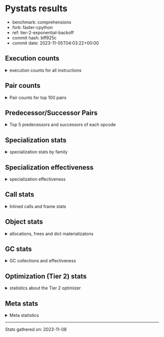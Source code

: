 
# Pystats results

- benchmark: comprehensions
- fork: faster-cpython
- ref: tier-2-exponential-backoff
- commit hash: bff925c
- commit date: 2023-11-05T04:03:22+00:00

## Execution counts

<details>
<summary> execution counts for all instructions </summary>

|Name | Count | Self | Cumulative | Miss ratio | 
|---|---:|---:|---:|---:|
| ENTER_EXECUTOR | 34,409,120 | 11.6% | 11.6% |  |
| LOAD_FAST | 32,779,920 | 11.1% | 22.7% |  |
| LOAD_ATTR_INSTANCE_VALUE | 24,251,780 | 8.2% | 30.9% |  |
| POP_JUMP_IF_TRUE | 15,401,140 | 5.2% | 36.1% |  |
| RESUME_CHECK | 11,144,940 | 3.8% | 39.8% |  |
| POP_TOP | 10,814,660 | 3.7% | 43.5% |  |
| RETURN_VALUE | 10,488,520 | 3.5% | 47.0% |  |
| LIST_APPEND | 10,487,800 | 3.5% | 50.6% |  |
| STORE_FAST | 10,167,620 | 3.4% | 54.0% |  |
| SWAP | 10,160,280 | 3.4% | 57.4% |  |
| INTERPRETER_EXIT | 9,830,700 | 3.3% | 60.8% |  |
| TO_BOOL_ALWAYS_TRUE | 9,571,180 | 3.2% | 64.0% | 38.5% |
| YIELD_VALUE | 9,503,200 | 3.2% | 67.2% |  |
| FOR_ITER_LIST | 7,868,500 | 2.7% | 69.9% |  |
| STORE_FAST_LOAD_FAST | 7,212,180 | 2.4% | 72.3% |  |
| LOAD_FAST_LOAD_FAST | 6,571,180 | 2.2% | 74.5% |  |
| BINARY_SUBSCR_DICT | 6,554,380 | 2.2% | 76.7% |  |
| LOAD_GLOBAL_BUILTIN | 6,554,020 | 2.2% | 78.9% |  |
| MAP_ADD | 6,226,220 | 2.1% | 81.0% |  |
| CALL_LEN | 6,225,940 | 2.1% | 83.1% |  |
| TO_BOOL_NONE | 5,968,880 | 2.0% | 85.2% | 61.7% |
| RETURN_GENERATOR | 5,898,480 | 2.0% | 87.1% |  |
| BUILD_TUPLE | 5,898,480 | 2.0% | 89.1% |  |
| CALL_BUILTIN_O | 5,898,220 | 2.0% | 91.1% |  |
| POP_JUMP_IF_FALSE | 4,916,200 | 1.7% | 92.8% |  |
| TO_BOOL_BOOL | 4,588,480 | 1.5% | 94.3% |  |
| GET_ITER | 2,296,920 | 0.8% | 95.1% |  |
| LOAD_FAST_AND_CLEAR | 2,294,860 | 0.8% | 95.9% |  |
| BUILD_LIST | 1,639,660 | 0.6% | 96.4% |  |
| CALL_PY_EXACT_ARGS | 1,312,140 | 0.4% | 96.9% |  |
| STORE_ATTR_INSTANCE_VALUE | 994,380 | 0.3% | 97.2% |  |
| LOAD_CONST | 989,940 | 0.3% | 97.6% |  |
| RETURN_CONST | 985,200 | 0.3% | 97.9% |  |
| LOAD_ATTR_METHOD_WITH_VALUES | 983,880 | 0.3% | 98.2% |  |
| LOAD_ATTR_METHOD_NO_DICT | 657,740 | 0.2% | 98.4% |  |
| COMPARE_OP_INT | 655,680 | 0.2% | 98.7% |  |
| BUILD_MAP | 655,360 | 0.2% | 98.9% |  |
| LOAD_GLOBAL_MODULE | 330,980 | 0.1% | 99.0% |  |
| LOAD_ATTR | 329,960 | 0.1% | 99.1% |  |
| EXIT_INIT_CHECK | 329,560 | 0.1% | 99.2% |  |
| CALL_ALLOC_AND_ENTER_INIT | 329,560 | 0.1% | 99.3% |  |
| BINARY_SUBSCR | 329,260 | 0.1% | 99.4% |  |
| COMPARE_OP | 328,680 | 0.1% | 99.6% |  |
| COPY | 328,280 | 0.1% | 99.7% |  |
| MAKE_FUNCTION | 328,220 | 0.1% | 99.8% |  |
| CALL_METHOD_DESCRIPTOR_FAST | 328,180 | 0.1% | 99.9% |  |
| CALL_METHOD_DESCRIPTOR_FAST_WITH_KEYWORDS | 327,660 | 0.1% | 100.0% |  |
| JUMP_BACKWARD | 4,880 | 0.0% | 100.0% |  |
| BINARY_OP_ADD_INT | 2,680 | 0.0% | 100.0% |  |
| CALL_LIST_APPEND | 1,900 | 0.0% | 100.0% |  |
| FOR_ITER_TUPLE | 1,680 | 0.0% | 100.0% |  |
| CALL | 940 | 0.0% | 100.0% |  |
| BUILD_SLICE | 800 | 0.0% | 100.0% |  |
| LOAD_DEREF | 720 | 0.0% | 100.0% |  |
| FOR_ITER_GEN | 700 | 0.0% | 100.0% |  |
| FOR_ITER_RANGE | 660 | 0.0% | 100.0% |  |
| LOAD_GLOBAL | 560 | 0.0% | 100.0% |  |
| FOR_ITER | 520 | 0.0% | 100.0% |  |
| PUSH_NULL | 400 | 0.0% | 100.0% |  |
| STORE_ATTR | 360 | 0.0% | 100.0% |  |
| COPY_FREE_VARS | 320 | 0.0% | 100.0% |  |
| END_FOR | 240 | 0.0% | 100.0% |  |
| MAKE_CELL | 240 | 0.0% | 100.0% |  |
| SET_FUNCTION_ATTRIBUTE | 240 | 0.0% | 100.0% |  |
| RESUME | 200 | 0.0% | 100.0% |  |
| LOAD_ATTR_MODULE | 180 | 0.0% | 100.0% |  |
| CALL_FUNCTION_EX | 160 | 0.0% | 100.0% |  |
| TO_BOOL | 120 | 0.0% | 100.0% |  |
| BINARY_OP | 120 | 0.0% | 100.0% |  |
| CALL_BUILTIN_CLASS | 120 | 0.0% | 100.0% |  |
| NOP | 80 | 0.0% | 100.0% |  |
| CALL_INTRINSIC_1 | 80 | 0.0% | 100.0% |  |
| LIST_EXTEND | 80 | 0.0% | 100.0% |  |
| BINARY_OP_SUBTRACT_FLOAT | 60 | 0.0% | 100.0% |  |


</details>

## Pair counts

<details>
<summary> Pair counts for top 100 pairs </summary>

|Pair | Count | Self | Cumulative | 
|---|---:|---:|---:|
| LOAD_FAST LOAD_ATTR_INSTANCE_VALUE | 17,696,560 | 6.0% | 6.0% |
| LIST_APPEND ENTER_EXECUTOR | 10,486,200 | 3.5% | 9.5% |
| POP_JUMP_IF_TRUE LOAD_FAST | 9,502,800 | 3.2% | 12.7% |
| YIELD_VALUE INTERPRETER_EXIT | 9,502,740 | 3.2% | 15.9% |
| LOAD_ATTR_INSTANCE_VALUE YIELD_VALUE | 9,502,700 | 3.2% | 19.1% |
| TO_BOOL_ALWAYS_TRUE POP_JUMP_IF_TRUE | 9,501,680 | 3.2% | 22.3% |
| FOR_ITER_LIST STORE_FAST_LOAD_FAST | 7,212,080 | 2.4% | 24.8% |
| ENTER_EXECUTOR ENTER_EXECUTOR | 7,210,160 | 2.4% | 27.2% |
| RESUME_CHECK LOAD_FAST | 6,554,620 | 2.2% | 29.4% |
| LOAD_FAST_LOAD_FAST LOAD_ATTR_INSTANCE_VALUE | 6,226,140 | 2.1% | 31.5% |
| LOAD_ATTR_INSTANCE_VALUE BINARY_SUBSCR_DICT | 6,226,140 | 2.1% | 33.6% |
| SWAP STORE_FAST | 6,225,920 | 2.1% | 35.7% |
| ENTER_EXECUTOR SWAP | 6,225,840 | 2.1% | 37.8% |
| MAP_ADD ENTER_EXECUTOR | 6,225,580 | 2.1% | 39.9% |
| TO_BOOL_NONE POP_JUMP_IF_TRUE | 5,899,360 | 2.0% | 41.9% |
| POP_TOP RESUME_CHECK | 5,898,460 | 2.0% | 43.9% |
| LOAD_FAST FOR_ITER_LIST | 5,898,460 | 2.0% | 45.9% |
| CACHE POP_TOP | 5,898,260 | 2.0% | 47.9% |
| BUILD_TUPLE LIST_APPEND | 5,898,240 | 2.0% | 49.9% |
| STORE_FAST MAP_ADD | 5,898,240 | 2.0% | 51.9% |
| CALL_BUILTIN_O RETURN_VALUE | 5,898,220 | 2.0% | 53.9% |
| CALL_LEN LOAD_FAST | 5,898,220 | 2.0% | 55.9% |
| LOAD_ATTR_INSTANCE_VALUE BUILD_TUPLE | 5,898,220 | 2.0% | 57.9% |
| LOAD_GLOBAL_BUILTIN LOAD_FAST_LOAD_FAST | 5,898,220 | 2.0% | 59.9% |
| RETURN_GENERATOR CALL_BUILTIN_O | 5,898,200 | 2.0% | 61.9% |
| RETURN_VALUE LOAD_GLOBAL_BUILTIN | 5,898,200 | 2.0% | 63.8% |
| BINARY_SUBSCR_DICT CALL_LEN | 5,898,200 | 2.0% | 65.8% |
| POP_JUMP_IF_TRUE ENTER_EXECUTOR | 5,898,020 | 2.0% | 67.8% |
| ENTER_EXECUTOR TO_BOOL_ALWAYS_TRUE | 5,818,160 | 2.0% | 69.8% |
| ENTER_EXECUTOR RETURN_GENERATOR | 5,570,260 | 1.9% | 71.7% |
| TO_BOOL_BOOL POP_JUMP_IF_FALSE | 4,588,480 | 1.5% | 73.2% |
| RETURN_VALUE TO_BOOL_BOOL | 4,260,200 | 1.4% | 74.7% |
| RESUME_CHECK POP_TOP | 3,932,620 | 1.3% | 76.0% |
| LOAD_FAST LIST_APPEND | 3,932,460 | 1.3% | 77.3% |
| POP_JUMP_IF_FALSE LOAD_FAST | 3,932,460 | 1.3% | 78.6% |
| POP_TOP ENTER_EXECUTOR | 3,932,320 | 1.3% | 80.0% |
| CACHE RESUME_CHECK | 3,932,140 | 1.3% | 81.3% |
| ENTER_EXECUTOR RETURN_VALUE | 3,931,960 | 1.3% | 82.6% |
| ENTER_EXECUTOR TO_BOOL_NONE | 3,684,080 | 1.2% | 83.9% |
| STORE_FAST_LOAD_FAST TO_BOOL_ALWAYS_TRUE | 3,683,500 | 1.2% | 85.1% |
| STORE_FAST LOAD_FAST | 2,297,160 | 0.8% | 85.9% |
| STORE_FAST_LOAD_FAST TO_BOOL_NONE | 2,215,280 | 0.7% | 86.6% |
| GET_ITER LOAD_FAST_AND_CLEAR | 1,967,180 | 0.7% | 87.3% |
| LOAD_FAST_AND_CLEAR SWAP | 1,967,180 | 0.7% | 88.0% |
| SWAP FOR_ITER_LIST | 1,967,020 | 0.7% | 88.6% |
| LOAD_FAST GET_ITER | 1,966,460 | 0.7% | 89.3% |
| STORE_FAST STORE_FAST | 1,640,320 | 0.6% | 89.8% |
| ENTER_EXECUTOR STORE_FAST | 1,312,460 | 0.4% | 90.3% |
| BUILD_LIST SWAP | 1,311,820 | 0.4% | 90.7% |
| SWAP BUILD_LIST | 1,311,820 | 0.4% | 91.2% |
| CALL_PY_EXACT_ARGS RESUME_CHECK | 983,940 | 0.3% | 91.5% |
| LOAD_ATTR_INSTANCE_VALUE LOAD_FAST | 983,880 | 0.3% | 91.8% |
| FOR_ITER_LIST STORE_FAST | 656,320 | 0.2% | 92.1% |
| LOAD_ATTR_METHOD_WITH_VALUES LOAD_FAST | 655,920 | 0.2% | 92.3% |
| LOAD_FAST CALL_PY_EXACT_ARGS | 655,880 | 0.2% | 92.5% |
| POP_TOP LOAD_FAST | 655,780 | 0.2% | 92.7% |
| LOAD_FAST LOAD_ATTR_METHOD_WITH_VALUES | 655,580 | 0.2% | 92.9% |
| BUILD_MAP SWAP | 655,360 | 0.2% | 93.2% |
| SWAP BUILD_MAP | 655,360 | 0.2% | 93.4% |
| LOAD_FAST STORE_ATTR_INSTANCE_VALUE | 655,280 | 0.2% | 93.6% |
| POP_JUMP_IF_FALSE ENTER_EXECUTOR | 654,980 | 0.2% | 93.8% |
| LOAD_FAST_LOAD_FAST STORE_ATTR_INSTANCE_VALUE | 338,920 | 0.1% | 93.9% |
| LOAD_FAST LOAD_CONST | 331,500 | 0.1% | 94.1% |
| EXIT_INIT_CHECK RETURN_VALUE | 329,560 | 0.1% | 94.2% |
| RETURN_CONST EXIT_INIT_CHECK | 329,560 | 0.1% | 94.3% |
| CALL_ALLOC_AND_ENTER_INIT RESUME_CHECK | 329,560 | 0.1% | 94.4% |
| RESUME_CHECK LOAD_FAST_LOAD_FAST | 329,560 | 0.1% | 94.5% |
| STORE_ATTR_INSTANCE_VALUE RETURN_CONST | 329,560 | 0.1% | 94.6% |
| LOAD_FAST LOAD_ATTR_METHOD_NO_DICT | 329,520 | 0.1% | 94.7% |
| STORE_FAST_LOAD_FAST LOAD_ATTR_INSTANCE_VALUE | 328,820 | 0.1% | 94.8% |
| LOAD_GLOBAL_MODULE LOAD_ATTR | 328,320 | 0.1% | 94.9% |
| LOAD_ATTR COMPARE_OP | 328,300 | 0.1% | 95.1% |
| COMPARE_OP COPY | 328,280 | 0.1% | 95.2% |
| COPY TO_BOOL_BOOL | 328,240 | 0.1% | 95.3% |
| STORE_FAST_LOAD_FAST LOAD_ATTR_METHOD_WITH_VALUES | 328,240 | 0.1% | 95.4% |
| LOAD_ATTR_INSTANCE_VALUE LOAD_GLOBAL_MODULE | 328,240 | 0.1% | 95.5% |
| LOAD_CONST MAKE_FUNCTION | 328,220 | 0.1% | 95.6% |
| GET_ITER CALL_PY_EXACT_ARGS | 328,180 | 0.1% | 95.7% |
| CALL_METHOD_DESCRIPTOR_FAST LIST_APPEND | 328,180 | 0.1% | 95.8% |
| LOAD_ATTR_METHOD_NO_DICT LOAD_FAST | 328,180 | 0.1% | 95.9% |
| LOAD_FAST CALL_METHOD_DESCRIPTOR_FAST | 328,160 | 0.1% | 96.1% |
| STORE_FAST_LOAD_FAST LOAD_ATTR_METHOD_NO_DICT | 328,160 | 0.1% | 96.2% |
| POP_JUMP_IF_FALSE POP_TOP | 328,080 | 0.1% | 96.3% |
| LOAD_ATTR_INSTANCE_VALUE RETURN_VALUE | 328,060 | 0.1% | 96.4% |
| LOAD_GLOBAL_BUILTIN LOAD_CONST | 328,020 | 0.1% | 96.5% |
| BINARY_SUBSCR BINARY_SUBSCR_DICT | 328,000 | 0.1% | 96.6% |
| MAKE_FUNCTION LOAD_FAST | 327,980 | 0.1% | 96.7% |
| LOAD_CONST BINARY_SUBSCR | 327,980 | 0.1% | 96.8% |
| LOAD_FAST MAP_ADD | 327,980 | 0.1% | 96.9% |
| STORE_FAST_LOAD_FAST LOAD_FAST | 327,980 | 0.1% | 97.1% |
| RESUME_CHECK LOAD_GLOBAL_BUILTIN | 327,980 | 0.1% | 97.2% |
| BINARY_SUBSCR_DICT LIST_APPEND | 327,960 | 0.1% | 97.3% |
| CALL_PY_EXACT_ARGS RETURN_GENERATOR | 327,960 | 0.1% | 97.4% |
| COMPARE_OP_INT LOAD_FAST | 327,960 | 0.1% | 97.5% |
| LOAD_ATTR_INSTANCE_VALUE GET_ITER | 327,960 | 0.1% | 97.6% |
| LOAD_ATTR_METHOD_WITH_VALUES LOAD_FAST_LOAD_FAST | 327,960 | 0.1% | 97.7% |
| BINARY_SUBSCR_DICT CALL_PY_EXACT_ARGS | 327,940 | 0.1% | 97.8% |
| LOAD_ATTR_INSTANCE_VALUE COMPARE_OP_INT | 327,940 | 0.1% | 97.9% |
| ENTER_EXECUTOR RETURN_CONST | 327,900 | 0.1% | 98.0% |
| LOAD_GLOBAL_BUILTIN LOAD_FAST | 327,780 | 0.1% | 98.2% |


</details>

## Predecessor/Successor Pairs

<details>
<summary> Top 5 predecessors and successors of each opcode </summary>

### CACHE

<details>
<summary> Successors and predecessors for CACHE </summary>

|Successors | Count | Percentage | 
|---|---:|---:|
| POP_TOP | 5,898,260 | 60.0% |
| RESUME_CHECK | 3,932,140 | 40.0% |
| MAKE_CELL | 240 | 0.0% |
| RESUME | 60 | 0.0% |


</details>

### BINARY_SUBSCR

<details>
<summary> Successors and predecessors for BINARY_SUBSCR </summary>

|Predecessors | Count | Percentage | 
|---|---:|---:|
| LOAD_CONST | 327,980 | 99.6% |
| BUILD_SLICE | 800 | 0.2% |
| BINARY_SUBSCR | 400 | 0.1% |
| LOAD_ATTR | 40 | 0.0% |
| LOAD_ATTR_INSTANCE_VALUE | 40 | 0.0% |

|Successors | Count | Percentage | 
|---|---:|---:|
| BINARY_SUBSCR_DICT | 328,000 | 99.6% |
| GET_ITER | 800 | 0.2% |
| BINARY_SUBSCR | 400 | 0.1% |
| CALL | 40 | 0.0% |
| LIST_APPEND | 20 | 0.0% |


</details>

### END_FOR

<details>
<summary> Successors and predecessors for END_FOR </summary>

|Predecessors | Count | Percentage | 
|---|---:|---:|
| RETURN_CONST | 240 | 100.0% |

|Successors | Count | Percentage | 
|---|---:|---:|
| JUMP_BACKWARD | 240 | 100.0% |


</details>

### EXIT_INIT_CHECK

<details>
<summary> Successors and predecessors for EXIT_INIT_CHECK </summary>

|Predecessors | Count | Percentage | 
|---|---:|---:|
| RETURN_CONST | 329,560 | 100.0% |

|Successors | Count | Percentage | 
|---|---:|---:|
| RETURN_VALUE | 329,560 | 100.0% |


</details>

### GET_ITER

<details>
<summary> Successors and predecessors for GET_ITER </summary>

|Predecessors | Count | Percentage | 
|---|---:|---:|
| LOAD_FAST | 1,966,460 | 85.6% |
| LOAD_ATTR_INSTANCE_VALUE | 327,960 | 14.3% |
| LOAD_CONST | 1,120 | 0.0% |
| BINARY_SUBSCR | 800 | 0.0% |
| LOAD_ATTR | 260 | 0.0% |

|Successors | Count | Percentage | 
|---|---:|---:|
| LOAD_FAST_AND_CLEAR | 1,967,180 | 85.6% |
| CALL_PY_EXACT_ARGS | 328,180 | 14.3% |
| FOR_ITER_TUPLE | 1,080 | 0.0% |
| FOR_ITER_GEN | 220 | 0.0% |
| FOR_ITER_RANGE | 120 | 0.0% |


</details>

### INTERPRETER_EXIT

<details>
<summary> Successors and predecessors for INTERPRETER_EXIT </summary>

|Predecessors | Count | Percentage | 
|---|---:|---:|
| YIELD_VALUE | 9,502,740 | 96.7% |
| RETURN_CONST | 327,720 | 3.3% |
| RETURN_VALUE | 240 | 0.0% |


</details>

### MAKE_FUNCTION

<details>
<summary> Successors and predecessors for MAKE_FUNCTION </summary>

|Predecessors | Count | Percentage | 
|---|---:|---:|
| LOAD_CONST | 328,220 | 100.0% |

|Successors | Count | Percentage | 
|---|---:|---:|
| LOAD_FAST | 327,980 | 99.9% |
| SET_FUNCTION_ATTRIBUTE | 240 | 0.1% |


</details>

### NOP

<details>
<summary> Successors and predecessors for NOP </summary>

|Predecessors | Count | Percentage | 
|---|---:|---:|
| POP_TOP | 80 | 100.0% |

|Successors | Count | Percentage | 
|---|---:|---:|
| LOAD_DEREF | 80 | 100.0% |


</details>

### POP_TOP

<details>
<summary> Successors and predecessors for POP_TOP </summary>

|Predecessors | Count | Percentage | 
|---|---:|---:|
| CACHE | 5,898,260 | 54.5% |
| RESUME_CHECK | 3,932,620 | 36.4% |
| POP_JUMP_IF_FALSE | 328,080 | 3.0% |
| RETURN_CONST | 327,680 | 3.0% |
| CALL_METHOD_DESCRIPTOR_FAST_WITH_KEYWORDS | 327,660 | 3.0% |

|Successors | Count | Percentage | 
|---|---:|---:|
| RESUME_CHECK | 5,898,460 | 54.5% |
| ENTER_EXECUTOR | 3,932,320 | 36.4% |
| LOAD_FAST | 655,780 | 6.1% |
| RETURN_CONST | 327,680 | 3.0% |
| JUMP_BACKWARD | 320 | 0.0% |


</details>

### PUSH_NULL

<details>
<summary> Successors and predecessors for PUSH_NULL </summary>

|Predecessors | Count | Percentage | 
|---|---:|---:|
| LOAD_ATTR_MODULE | 180 | 45.0% |
| LOAD_DEREF | 160 | 40.0% |
| LOAD_ATTR | 60 | 15.0% |

|Successors | Count | Percentage | 
|---|---:|---:|
| CALL | 240 | 60.0% |
| LOAD_FAST | 160 | 40.0% |


</details>

### RETURN_GENERATOR

<details>
<summary> Successors and predecessors for RETURN_GENERATOR </summary>

|Predecessors | Count | Percentage | 
|---|---:|---:|
| ENTER_EXECUTOR | 5,570,260 | 94.4% |
| CALL_PY_EXACT_ARGS | 327,960 | 5.6% |
| COPY_FREE_VARS | 240 | 0.0% |
| CALL | 20 | 0.0% |

|Successors | Count | Percentage | 
|---|---:|---:|
| CALL_BUILTIN_O | 5,898,200 | 100.0% |
| RETURN_VALUE | 240 | 0.0% |
| CALL | 40 | 0.0% |


</details>

### RETURN_VALUE

<details>
<summary> Successors and predecessors for RETURN_VALUE </summary>

|Predecessors | Count | Percentage | 
|---|---:|---:|
| CALL_BUILTIN_O | 5,898,220 | 56.2% |
| ENTER_EXECUTOR | 3,931,960 | 37.5% |
| EXIT_INIT_CHECK | 329,560 | 3.1% |
| LOAD_ATTR_INSTANCE_VALUE | 328,060 | 3.1% |
| RETURN_GENERATOR | 240 | 0.0% |

|Successors | Count | Percentage | 
|---|---:|---:|
| LOAD_GLOBAL_BUILTIN | 5,898,200 | 56.2% |
| TO_BOOL_BOOL | 4,260,200 | 40.6% |
| STORE_FAST | 327,740 | 3.1% |
| CALL_LIST_APPEND | 1,880 | 0.0% |
| INTERPRETER_EXIT | 240 | 0.0% |


</details>

### TO_BOOL

<details>
<summary> Successors and predecessors for TO_BOOL </summary>

|Predecessors | Count | Percentage | 
|---|---:|---:|
| RETURN_VALUE | 40 | 33.3% |
| COPY | 40 | 33.3% |
| STORE_FAST_LOAD_FAST | 40 | 33.3% |

|Successors | Count | Percentage | 
|---|---:|---:|
| POP_JUMP_IF_FALSE | 40 | 33.3% |
| TO_BOOL_BOOL | 40 | 33.3% |
| POP_JUMP_IF_TRUE | 20 | 16.7% |
| TO_BOOL_NONE | 20 | 16.7% |


</details>

### BINARY_OP

<details>
<summary> Successors and predecessors for BINARY_OP </summary>

|Predecessors | Count | Percentage | 
|---|---:|---:|
| LOAD_CONST | 80 | 66.7% |
| LOAD_FAST | 40 | 33.3% |

|Successors | Count | Percentage | 
|---|---:|---:|
| BINARY_OP_ADD_INT | 40 | 33.3% |
| RETURN_VALUE | 20 | 16.7% |
| BUILD_SLICE | 20 | 16.7% |
| STORE_FAST | 20 | 16.7% |
| BINARY_OP_SUBTRACT_FLOAT | 20 | 16.7% |


</details>

### BUILD_LIST

<details>
<summary> Successors and predecessors for BUILD_LIST </summary>

|Predecessors | Count | Percentage | 
|---|---:|---:|
| SWAP | 1,311,820 | 80.0% |
| STORE_ATTR_INSTANCE_VALUE | 327,660 | 20.0% |
| LOAD_FAST | 80 | 0.0% |
| STORE_FAST | 80 | 0.0% |
| STORE_ATTR | 20 | 0.0% |

|Successors | Count | Percentage | 
|---|---:|---:|
| SWAP | 1,311,820 | 80.0% |
| LOAD_FAST | 327,680 | 20.0% |
| LOAD_DEREF | 80 | 0.0% |
| STORE_FAST | 80 | 0.0% |


</details>

### BUILD_MAP

<details>
<summary> Successors and predecessors for BUILD_MAP </summary>

|Predecessors | Count | Percentage | 
|---|---:|---:|
| SWAP | 655,360 | 100.0% |

|Successors | Count | Percentage | 
|---|---:|---:|
| SWAP | 655,360 | 100.0% |


</details>

### BUILD_SLICE

<details>
<summary> Successors and predecessors for BUILD_SLICE </summary>

|Predecessors | Count | Percentage | 
|---|---:|---:|
| BINARY_OP_ADD_INT | 780 | 97.5% |
| BINARY_OP | 20 | 2.5% |

|Successors | Count | Percentage | 
|---|---:|---:|
| BINARY_SUBSCR | 800 | 100.0% |


</details>

### BUILD_TUPLE

<details>
<summary> Successors and predecessors for BUILD_TUPLE </summary>

|Predecessors | Count | Percentage | 
|---|---:|---:|
| LOAD_ATTR_INSTANCE_VALUE | 5,898,220 | 100.0% |
| LOAD_FAST | 240 | 0.0% |
| LOAD_ATTR | 20 | 0.0% |

|Successors | Count | Percentage | 
|---|---:|---:|
| LIST_APPEND | 5,898,240 | 100.0% |
| LOAD_CONST | 240 | 0.0% |


</details>

### CALL

<details>
<summary> Successors and predecessors for CALL </summary>

|Predecessors | Count | Percentage | 
|---|---:|---:|
| PUSH_NULL | 240 | 25.5% |
| LOAD_FAST | 240 | 25.5% |
| CALL | 80 | 8.5% |
| BINARY_SUBSCR | 40 | 4.3% |
| GET_ITER | 40 | 4.3% |

|Successors | Count | Percentage | 
|---|---:|---:|
| POP_TOP | 120 | 12.8% |
| STORE_FAST | 120 | 12.8% |
| LOAD_FAST | 100 | 10.6% |
| CALL_PY_EXACT_ARGS | 100 | 10.6% |
| CALL | 80 | 8.5% |


</details>

### CALL_FUNCTION_EX

<details>
<summary> Successors and predecessors for CALL_FUNCTION_EX </summary>

|Predecessors | Count | Percentage | 
|---|---:|---:|
| CALL_INTRINSIC_1 | 80 | 50.0% |
| LOAD_FAST | 80 | 50.0% |

|Successors | Count | Percentage | 
|---|---:|---:|
| COPY_FREE_VARS | 80 | 50.0% |
| RESUME_CHECK | 60 | 37.5% |
| RESUME | 20 | 12.5% |


</details>

### CALL_INTRINSIC_1

<details>
<summary> Successors and predecessors for CALL_INTRINSIC_1 </summary>

|Predecessors | Count | Percentage | 
|---|---:|---:|
| LIST_EXTEND | 80 | 100.0% |

|Successors | Count | Percentage | 
|---|---:|---:|
| CALL_FUNCTION_EX | 80 | 100.0% |


</details>

### COMPARE_OP

<details>
<summary> Successors and predecessors for COMPARE_OP </summary>

|Predecessors | Count | Percentage | 
|---|---:|---:|
| LOAD_ATTR | 328,300 | 99.9% |
| COMPARE_OP | 280 | 0.1% |
| LOAD_CONST | 80 | 0.0% |
| LOAD_ATTR_INSTANCE_VALUE | 20 | 0.0% |

|Successors | Count | Percentage | 
|---|---:|---:|
| COPY | 328,280 | 99.9% |
| COMPARE_OP | 280 | 0.1% |
| COMPARE_OP_INT | 60 | 0.0% |
| LOAD_FAST | 20 | 0.0% |
| POP_JUMP_IF_FALSE | 20 | 0.0% |


</details>

### COPY

<details>
<summary> Successors and predecessors for COPY </summary>

|Predecessors | Count | Percentage | 
|---|---:|---:|
| COMPARE_OP | 328,280 | 100.0% |

|Successors | Count | Percentage | 
|---|---:|---:|
| TO_BOOL_BOOL | 328,240 | 100.0% |
| TO_BOOL | 40 | 0.0% |


</details>

### COPY_FREE_VARS

<details>
<summary> Successors and predecessors for COPY_FREE_VARS </summary>

|Predecessors | Count | Percentage | 
|---|---:|---:|
| CALL_PY_EXACT_ARGS | 240 | 75.0% |
| CALL_FUNCTION_EX | 80 | 25.0% |

|Successors | Count | Percentage | 
|---|---:|---:|
| RETURN_GENERATOR | 240 | 75.0% |
| RESUME_CHECK | 60 | 18.8% |
| RESUME | 20 | 6.2% |


</details>

### ENTER_EXECUTOR

<details>
<summary> Successors and predecessors for ENTER_EXECUTOR </summary>

|Predecessors | Count | Percentage | 
|---|---:|---:|
| LIST_APPEND | 10,486,200 | 30.5% |
| ENTER_EXECUTOR | 7,210,160 | 21.0% |
| MAP_ADD | 6,225,580 | 18.1% |
| POP_JUMP_IF_TRUE | 5,898,020 | 17.1% |
| POP_TOP | 3,932,320 | 11.4% |

|Successors | Count | Percentage | 
|---|---:|---:|
| ENTER_EXECUTOR | 7,210,160 | 21.0% |
| SWAP | 6,225,840 | 18.1% |
| TO_BOOL_ALWAYS_TRUE | 5,818,160 | 16.9% |
| RETURN_GENERATOR | 5,570,260 | 16.2% |
| RETURN_VALUE | 3,931,960 | 11.4% |


</details>

### FOR_ITER

<details>
<summary> Successors and predecessors for FOR_ITER </summary>

|Predecessors | Count | Percentage | 
|---|---:|---:|
| JUMP_BACKWARD | 240 | 46.2% |
| SWAP | 160 | 30.8% |
| GET_ITER | 100 | 19.2% |
| LOAD_FAST | 20 | 3.8% |

|Successors | Count | Percentage | 
|---|---:|---:|
| STORE_FAST | 160 | 30.8% |
| FOR_ITER_LIST | 160 | 30.8% |
| STORE_FAST_LOAD_FAST | 100 | 19.2% |
| FOR_ITER_RANGE | 40 | 7.7% |
| FOR_ITER_TUPLE | 40 | 7.7% |


</details>

### JUMP_BACKWARD

<details>
<summary> Successors and predecessors for JUMP_BACKWARD </summary>

|Predecessors | Count | Percentage | 
|---|---:|---:|
| LIST_APPEND | 1,600 | 32.8% |
| ENTER_EXECUTOR | 680 | 13.9% |
| MAP_ADD | 640 | 13.1% |
| POP_JUMP_IF_FALSE | 480 | 9.8% |
| POP_TOP | 320 | 6.6% |

|Successors | Count | Percentage | 
|---|---:|---:|
| FOR_ITER_LIST | 2,860 | 58.6% |
| FOR_ITER_TUPLE | 560 | 11.5% |
| FOR_ITER_RANGE | 500 | 10.2% |
| FOR_ITER_GEN | 460 | 9.4% |
| ENTER_EXECUTOR | 260 | 5.3% |


</details>

### LIST_APPEND

<details>
<summary> Successors and predecessors for LIST_APPEND </summary>

|Predecessors | Count | Percentage | 
|---|---:|---:|
| BUILD_TUPLE | 5,898,240 | 56.2% |
| LOAD_FAST | 3,932,460 | 37.5% |
| CALL_METHOD_DESCRIPTOR_FAST | 328,180 | 3.1% |
| BINARY_SUBSCR_DICT | 327,960 | 3.1% |
| LOAD_ATTR_INSTANCE_VALUE | 900 | 0.0% |

|Successors | Count | Percentage | 
|---|---:|---:|
| ENTER_EXECUTOR | 10,486,200 | 100.0% |
| JUMP_BACKWARD | 1,600 | 0.0% |


</details>

### LIST_EXTEND

<details>
<summary> Successors and predecessors for LIST_EXTEND </summary>

|Predecessors | Count | Percentage | 
|---|---:|---:|
| LOAD_DEREF | 80 | 100.0% |

|Successors | Count | Percentage | 
|---|---:|---:|
| CALL_INTRINSIC_1 | 80 | 100.0% |


</details>

### LOAD_ATTR

<details>
<summary> Successors and predecessors for LOAD_ATTR </summary>

|Predecessors | Count | Percentage | 
|---|---:|---:|
| LOAD_GLOBAL_MODULE | 328,320 | 99.5% |
| LOAD_FAST | 520 | 0.2% |
| LOAD_DEREF | 480 | 0.1% |
| LOAD_ATTR | 320 | 0.1% |
| STORE_FAST_LOAD_FAST | 160 | 0.0% |

|Successors | Count | Percentage | 
|---|---:|---:|
| COMPARE_OP | 328,300 | 99.5% |
| LOAD_FAST | 360 | 0.1% |
| LOAD_ATTR | 320 | 0.1% |
| GET_ITER | 260 | 0.1% |
| LOAD_ATTR_INSTANCE_VALUE | 260 | 0.1% |


</details>

### LOAD_CONST

<details>
<summary> Successors and predecessors for LOAD_CONST </summary>

|Predecessors | Count | Percentage | 
|---|---:|---:|
| LOAD_FAST | 331,500 | 33.5% |
| LOAD_GLOBAL_BUILTIN | 328,020 | 33.1% |
| CALL_LEN | 327,720 | 33.1% |
| STORE_FAST | 1,120 | 0.1% |
| LOAD_CONST | 800 | 0.1% |

|Successors | Count | Percentage | 
|---|---:|---:|
| MAKE_FUNCTION | 328,220 | 33.2% |
| BINARY_SUBSCR | 327,980 | 33.1% |
| COMPARE_OP_INT | 327,680 | 33.1% |
| BINARY_OP_ADD_INT | 2,640 | 0.3% |
| LOAD_FAST | 1,180 | 0.1% |


</details>

### LOAD_DEREF

<details>
<summary> Successors and predecessors for LOAD_DEREF </summary>

|Predecessors | Count | Percentage | 
|---|---:|---:|
| SET_FUNCTION_ATTRIBUTE | 240 | 33.3% |
| STORE_FAST | 240 | 33.3% |
| NOP | 80 | 11.1% |
| BUILD_LIST | 80 | 11.1% |
| RESUME_CHECK | 60 | 8.3% |

|Successors | Count | Percentage | 
|---|---:|---:|
| LOAD_ATTR | 480 | 66.7% |
| PUSH_NULL | 160 | 22.2% |
| LIST_EXTEND | 80 | 11.1% |


</details>

### LOAD_FAST

<details>
<summary> Successors and predecessors for LOAD_FAST </summary>

|Predecessors | Count | Percentage | 
|---|---:|---:|
| POP_JUMP_IF_TRUE | 9,502,800 | 29.0% |
| RESUME_CHECK | 6,554,620 | 20.0% |
| CALL_LEN | 5,898,220 | 18.0% |
| POP_JUMP_IF_FALSE | 3,932,460 | 12.0% |
| STORE_FAST | 2,297,160 | 7.0% |

|Successors | Count | Percentage | 
|---|---:|---:|
| LOAD_ATTR_INSTANCE_VALUE | 17,696,560 | 54.0% |
| FOR_ITER_LIST | 5,898,460 | 18.0% |
| LIST_APPEND | 3,932,460 | 12.0% |
| GET_ITER | 1,966,460 | 6.0% |
| CALL_PY_EXACT_ARGS | 655,880 | 2.0% |


</details>

### LOAD_FAST_AND_CLEAR

<details>
<summary> Successors and predecessors for LOAD_FAST_AND_CLEAR </summary>

|Predecessors | Count | Percentage | 
|---|---:|---:|
| GET_ITER | 1,967,180 | 85.7% |
| LOAD_FAST_AND_CLEAR | 327,680 | 14.3% |

|Successors | Count | Percentage | 
|---|---:|---:|
| SWAP | 1,967,180 | 85.7% |
| LOAD_FAST_AND_CLEAR | 327,680 | 14.3% |


</details>

### LOAD_FAST_LOAD_FAST

<details>
<summary> Successors and predecessors for LOAD_FAST_LOAD_FAST </summary>

|Predecessors | Count | Percentage | 
|---|---:|---:|
| LOAD_GLOBAL_BUILTIN | 5,898,220 | 89.8% |
| RESUME_CHECK | 329,560 | 5.0% |
| LOAD_ATTR_METHOD_WITH_VALUES | 327,960 | 5.0% |
| STORE_ATTR_INSTANCE_VALUE | 9,500 | 0.1% |
| LOAD_FAST_LOAD_FAST | 3,840 | 0.1% |

|Successors | Count | Percentage | 
|---|---:|---:|
| LOAD_ATTR_INSTANCE_VALUE | 6,226,140 | 94.7% |
| STORE_ATTR_INSTANCE_VALUE | 338,920 | 5.2% |
| LOAD_FAST_LOAD_FAST | 3,840 | 0.1% |
| CALL_ALLOC_AND_ENTER_INIT | 1,880 | 0.0% |
| STORE_ATTR | 280 | 0.0% |


</details>

### LOAD_GLOBAL

<details>
<summary> Successors and predecessors for LOAD_GLOBAL </summary>

|Predecessors | Count | Percentage | 
|---|---:|---:|
| STORE_FAST | 240 | 42.9% |
| RETURN_VALUE | 80 | 14.3% |
| ENTER_EXECUTOR | 40 | 7.1% |
| LOAD_ATTR | 40 | 7.1% |
| RESUME | 40 | 7.1% |

|Successors | Count | Percentage | 
|---|---:|---:|
| LOAD_GLOBAL_MODULE | 160 | 28.6% |
| LOAD_GLOBAL_BUILTIN | 120 | 21.4% |
| LOAD_ATTR | 80 | 14.3% |
| LOAD_CONST | 60 | 10.7% |
| LOAD_FAST | 60 | 10.7% |


</details>

### MAKE_CELL

<details>
<summary> Successors and predecessors for MAKE_CELL </summary>

|Predecessors | Count | Percentage | 
|---|---:|---:|
| CACHE | 240 | 100.0% |

|Successors | Count | Percentage | 
|---|---:|---:|
| RESUME_CHECK | 240 | 100.0% |


</details>

### MAP_ADD

<details>
<summary> Successors and predecessors for MAP_ADD </summary>

|Predecessors | Count | Percentage | 
|---|---:|---:|
| STORE_FAST | 5,898,240 | 94.7% |
| LOAD_FAST | 327,980 | 5.3% |

|Successors | Count | Percentage | 
|---|---:|---:|
| ENTER_EXECUTOR | 6,225,580 | 100.0% |
| JUMP_BACKWARD | 640 | 0.0% |


</details>

### POP_JUMP_IF_FALSE

<details>
<summary> Successors and predecessors for POP_JUMP_IF_FALSE </summary>

|Predecessors | Count | Percentage | 
|---|---:|---:|
| TO_BOOL_BOOL | 4,588,480 | 93.3% |
| COMPARE_OP_INT | 327,660 | 6.7% |
| TO_BOOL | 40 | 0.0% |
| COMPARE_OP | 20 | 0.0% |

|Successors | Count | Percentage | 
|---|---:|---:|
| LOAD_FAST | 3,932,460 | 80.0% |
| ENTER_EXECUTOR | 654,980 | 13.3% |
| POP_TOP | 328,080 | 6.7% |
| JUMP_BACKWARD | 480 | 0.0% |
| RETURN_VALUE | 200 | 0.0% |


</details>

### POP_JUMP_IF_TRUE

<details>
<summary> Successors and predecessors for POP_JUMP_IF_TRUE </summary>

|Predecessors | Count | Percentage | 
|---|---:|---:|
| TO_BOOL_ALWAYS_TRUE | 9,501,680 | 61.7% |
| TO_BOOL_NONE | 5,899,360 | 38.3% |
| COMPARE_OP_INT | 60 | 0.0% |
| TO_BOOL | 20 | 0.0% |
| COMPARE_OP | 20 | 0.0% |

|Successors | Count | Percentage | 
|---|---:|---:|
| LOAD_FAST | 9,502,800 | 61.7% |
| ENTER_EXECUTOR | 5,898,020 | 38.3% |
| JUMP_BACKWARD | 320 | 0.0% |


</details>

### RETURN_CONST

<details>
<summary> Successors and predecessors for RETURN_CONST </summary>

|Predecessors | Count | Percentage | 
|---|---:|---:|
| STORE_ATTR_INSTANCE_VALUE | 329,560 | 33.5% |
| ENTER_EXECUTOR | 327,900 | 33.3% |
| POP_TOP | 327,680 | 33.3% |
| STORE_ATTR | 40 | 0.0% |
| FOR_ITER_LIST | 20 | 0.0% |

|Successors | Count | Percentage | 
|---|---:|---:|
| EXIT_INIT_CHECK | 329,560 | 33.5% |
| INTERPRETER_EXIT | 327,720 | 33.3% |
| POP_TOP | 327,680 | 33.3% |
| END_FOR | 240 | 0.0% |


</details>

### SET_FUNCTION_ATTRIBUTE

<details>
<summary> Successors and predecessors for SET_FUNCTION_ATTRIBUTE </summary>

|Predecessors | Count | Percentage | 
|---|---:|---:|
| MAKE_FUNCTION | 240 | 100.0% |

|Successors | Count | Percentage | 
|---|---:|---:|
| LOAD_DEREF | 240 | 100.0% |


</details>

### STORE_ATTR

<details>
<summary> Successors and predecessors for STORE_ATTR </summary>

|Predecessors | Count | Percentage | 
|---|---:|---:|
| LOAD_FAST_LOAD_FAST | 280 | 77.8% |
| LOAD_FAST | 80 | 22.2% |

|Successors | Count | Percentage | 
|---|---:|---:|
| STORE_ATTR_INSTANCE_VALUE | 180 | 50.0% |
| LOAD_FAST_LOAD_FAST | 100 | 27.8% |
| RETURN_CONST | 40 | 11.1% |
| BUILD_LIST | 20 | 5.6% |
| LOAD_FAST | 20 | 5.6% |


</details>

### STORE_FAST

<details>
<summary> Successors and predecessors for STORE_FAST </summary>

|Predecessors | Count | Percentage | 
|---|---:|---:|
| SWAP | 6,225,920 | 61.2% |
| STORE_FAST | 1,640,320 | 16.1% |
| ENTER_EXECUTOR | 1,312,460 | 12.9% |
| FOR_ITER_LIST | 656,320 | 6.5% |
| RETURN_VALUE | 327,740 | 3.2% |

|Successors | Count | Percentage | 
|---|---:|---:|
| MAP_ADD | 5,898,240 | 58.0% |
| LOAD_FAST | 2,297,160 | 22.6% |
| STORE_FAST | 1,640,320 | 16.1% |
| LOAD_GLOBAL_BUILTIN | 327,680 | 3.2% |
| ENTER_EXECUTOR | 1,600 | 0.0% |


</details>

### STORE_FAST_LOAD_FAST

<details>
<summary> Successors and predecessors for STORE_FAST_LOAD_FAST </summary>

|Predecessors | Count | Percentage | 
|---|---:|---:|
| FOR_ITER_LIST | 7,212,080 | 100.0% |
| FOR_ITER | 100 | 0.0% |

|Successors | Count | Percentage | 
|---|---:|---:|
| TO_BOOL_ALWAYS_TRUE | 3,683,500 | 51.1% |
| TO_BOOL_NONE | 2,215,280 | 30.7% |
| LOAD_ATTR_INSTANCE_VALUE | 328,820 | 4.6% |
| LOAD_ATTR_METHOD_WITH_VALUES | 328,240 | 4.6% |
| LOAD_ATTR_METHOD_NO_DICT | 328,160 | 4.6% |


</details>

### SWAP

<details>
<summary> Successors and predecessors for SWAP </summary>

|Predecessors | Count | Percentage | 
|---|---:|---:|
| ENTER_EXECUTOR | 6,225,840 | 61.3% |
| LOAD_FAST_AND_CLEAR | 1,967,180 | 19.4% |
| BUILD_LIST | 1,311,820 | 12.9% |
| BUILD_MAP | 655,360 | 6.5% |
| FOR_ITER_LIST | 80 | 0.0% |

|Successors | Count | Percentage | 
|---|---:|---:|
| STORE_FAST | 6,225,920 | 61.3% |
| FOR_ITER_LIST | 1,967,020 | 19.4% |
| BUILD_LIST | 1,311,820 | 12.9% |
| BUILD_MAP | 655,360 | 6.5% |
| FOR_ITER | 160 | 0.0% |


</details>

### YIELD_VALUE

<details>
<summary> Successors and predecessors for YIELD_VALUE </summary>

|Predecessors | Count | Percentage | 
|---|---:|---:|
| LOAD_ATTR_INSTANCE_VALUE | 9,502,700 | 100.0% |
| ENTER_EXECUTOR | 240 | 0.0% |
| BINARY_SUBSCR_DICT | 240 | 0.0% |
| LOAD_ATTR | 20 | 0.0% |

|Successors | Count | Percentage | 
|---|---:|---:|
| INTERPRETER_EXIT | 9,502,740 | 100.0% |
| STORE_FAST | 460 | 0.0% |


</details>

### RESUME

<details>
<summary> Successors and predecessors for RESUME </summary>

|Predecessors | Count | Percentage | 
|---|---:|---:|
| CALL | 80 | 40.0% |
| CACHE | 60 | 30.0% |
| POP_TOP | 20 | 10.0% |
| CALL_FUNCTION_EX | 20 | 10.0% |
| COPY_FREE_VARS | 20 | 10.0% |

|Successors | Count | Percentage | 
|---|---:|---:|
| LOAD_FAST | 60 | 30.0% |
| LOAD_FAST_LOAD_FAST | 40 | 20.0% |
| LOAD_GLOBAL | 40 | 20.0% |
| POP_TOP | 20 | 10.0% |
| LOAD_CONST | 20 | 10.0% |


</details>

### BINARY_OP_ADD_INT

<details>
<summary> Successors and predecessors for BINARY_OP_ADD_INT </summary>

|Predecessors | Count | Percentage | 
|---|---:|---:|
| LOAD_CONST | 2,640 | 98.5% |
| BINARY_OP | 40 | 1.5% |

|Successors | Count | Percentage | 
|---|---:|---:|
| STORE_FAST | 1,900 | 70.9% |
| BUILD_SLICE | 780 | 29.1% |


</details>

### BINARY_OP_SUBTRACT_FLOAT

<details>
<summary> Successors and predecessors for BINARY_OP_SUBTRACT_FLOAT </summary>

|Predecessors | Count | Percentage | 
|---|---:|---:|
| LOAD_FAST | 40 | 66.7% |
| BINARY_OP | 20 | 33.3% |

|Successors | Count | Percentage | 
|---|---:|---:|
| RETURN_VALUE | 60 | 100.0% |


</details>

### BINARY_SUBSCR_DICT

<details>
<summary> Successors and predecessors for BINARY_SUBSCR_DICT </summary>

|Predecessors | Count | Percentage | 
|---|---:|---:|
| LOAD_ATTR_INSTANCE_VALUE | 6,226,140 | 95.0% |
| BINARY_SUBSCR | 328,000 | 5.0% |
| LOAD_FAST | 240 | 0.0% |

|Successors | Count | Percentage | 
|---|---:|---:|
| CALL_LEN | 5,898,200 | 90.0% |
| LIST_APPEND | 327,960 | 5.0% |
| CALL_PY_EXACT_ARGS | 327,940 | 5.0% |
| YIELD_VALUE | 240 | 0.0% |
| CALL | 40 | 0.0% |


</details>

### CALL_ALLOC_AND_ENTER_INIT

<details>
<summary> Successors and predecessors for CALL_ALLOC_AND_ENTER_INIT </summary>

|Predecessors | Count | Percentage | 
|---|---:|---:|
| ENTER_EXECUTOR | 327,300 | 99.3% |
| LOAD_FAST_LOAD_FAST | 1,880 | 0.6% |
| LOAD_FAST | 340 | 0.1% |
| CALL | 40 | 0.0% |

|Successors | Count | Percentage | 
|---|---:|---:|
| RESUME_CHECK | 329,560 | 100.0% |


</details>

### CALL_BUILTIN_CLASS

<details>
<summary> Successors and predecessors for CALL_BUILTIN_CLASS </summary>

|Predecessors | Count | Percentage | 
|---|---:|---:|
| CALL | 40 | 33.3% |
| LOAD_CONST | 40 | 33.3% |
| LOAD_FAST | 40 | 33.3% |

|Successors | Count | Percentage | 
|---|---:|---:|
| GET_ITER | 60 | 50.0% |
| STORE_FAST | 60 | 50.0% |


</details>

### CALL_BUILTIN_O

<details>
<summary> Successors and predecessors for CALL_BUILTIN_O </summary>

|Predecessors | Count | Percentage | 
|---|---:|---:|
| RETURN_GENERATOR | 5,898,200 | 100.0% |
| CALL | 20 | 0.0% |

|Successors | Count | Percentage | 
|---|---:|---:|
| RETURN_VALUE | 5,898,220 | 100.0% |


</details>

### CALL_LEN

<details>
<summary> Successors and predecessors for CALL_LEN </summary>

|Predecessors | Count | Percentage | 
|---|---:|---:|
| BINARY_SUBSCR_DICT | 5,898,200 | 94.7% |
| LOAD_ATTR_INSTANCE_VALUE | 327,640 | 5.3% |
| CALL | 60 | 0.0% |
| LOAD_FAST | 40 | 0.0% |

|Successors | Count | Percentage | 
|---|---:|---:|
| LOAD_FAST | 5,898,220 | 94.7% |
| LOAD_CONST | 327,720 | 5.3% |


</details>

### CALL_LIST_APPEND

<details>
<summary> Successors and predecessors for CALL_LIST_APPEND </summary>

|Predecessors | Count | Percentage | 
|---|---:|---:|
| RETURN_VALUE | 1,880 | 98.9% |
| CALL | 20 | 1.1% |

|Successors | Count | Percentage | 
|---|---:|---:|
| LOAD_FAST | 1,900 | 100.0% |


</details>

### CALL_METHOD_DESCRIPTOR_FAST

<details>
<summary> Successors and predecessors for CALL_METHOD_DESCRIPTOR_FAST </summary>

|Predecessors | Count | Percentage | 
|---|---:|---:|
| LOAD_FAST | 328,160 | 100.0% |
| CALL | 20 | 0.0% |

|Successors | Count | Percentage | 
|---|---:|---:|
| LIST_APPEND | 328,180 | 100.0% |


</details>

### CALL_METHOD_DESCRIPTOR_FAST_WITH_KEYWORDS

<details>
<summary> Successors and predecessors for CALL_METHOD_DESCRIPTOR_FAST_WITH_KEYWORDS </summary>

|Predecessors | Count | Percentage | 
|---|---:|---:|
| LOAD_ATTR_METHOD_NO_DICT | 327,640 | 100.0% |
| CALL | 20 | 0.0% |

|Successors | Count | Percentage | 
|---|---:|---:|
| POP_TOP | 327,660 | 100.0% |


</details>

### CALL_PY_EXACT_ARGS

<details>
<summary> Successors and predecessors for CALL_PY_EXACT_ARGS </summary>

|Predecessors | Count | Percentage | 
|---|---:|---:|
| LOAD_FAST | 655,880 | 50.0% |
| GET_ITER | 328,180 | 25.0% |
| BINARY_SUBSCR_DICT | 327,940 | 25.0% |
| CALL | 100 | 0.0% |
| LOAD_GLOBAL_MODULE | 40 | 0.0% |

|Successors | Count | Percentage | 
|---|---:|---:|
| RESUME_CHECK | 983,940 | 75.0% |
| RETURN_GENERATOR | 327,960 | 25.0% |
| COPY_FREE_VARS | 240 | 0.0% |


</details>

### COMPARE_OP_INT

<details>
<summary> Successors and predecessors for COMPARE_OP_INT </summary>

|Predecessors | Count | Percentage | 
|---|---:|---:|
| LOAD_ATTR_INSTANCE_VALUE | 327,940 | 50.0% |
| LOAD_CONST | 327,680 | 50.0% |
| COMPARE_OP | 60 | 0.0% |

|Successors | Count | Percentage | 
|---|---:|---:|
| LOAD_FAST | 327,960 | 50.0% |
| POP_JUMP_IF_FALSE | 327,660 | 50.0% |
| POP_JUMP_IF_TRUE | 60 | 0.0% |


</details>

### FOR_ITER_GEN

<details>
<summary> Successors and predecessors for FOR_ITER_GEN </summary>

|Predecessors | Count | Percentage | 
|---|---:|---:|
| JUMP_BACKWARD | 460 | 65.7% |
| GET_ITER | 220 | 31.4% |
| FOR_ITER | 20 | 2.9% |

|Successors | Count | Percentage | 
|---|---:|---:|
| RESUME_CHECK | 480 | 68.6% |
| POP_TOP | 220 | 31.4% |


</details>

### FOR_ITER_LIST

<details>
<summary> Successors and predecessors for FOR_ITER_LIST </summary>

|Predecessors | Count | Percentage | 
|---|---:|---:|
| LOAD_FAST | 5,898,460 | 75.0% |
| SWAP | 1,967,020 | 25.0% |
| JUMP_BACKWARD | 2,860 | 0.0% |
| FOR_ITER | 160 | 0.0% |

|Successors | Count | Percentage | 
|---|---:|---:|
| STORE_FAST_LOAD_FAST | 7,212,080 | 91.7% |
| STORE_FAST | 656,320 | 8.3% |
| SWAP | 80 | 0.0% |
| RETURN_CONST | 20 | 0.0% |


</details>

### FOR_ITER_RANGE

<details>
<summary> Successors and predecessors for FOR_ITER_RANGE </summary>

|Predecessors | Count | Percentage | 
|---|---:|---:|
| JUMP_BACKWARD | 500 | 75.8% |
| GET_ITER | 120 | 18.2% |
| FOR_ITER | 40 | 6.1% |

|Successors | Count | Percentage | 
|---|---:|---:|
| STORE_FAST | 580 | 87.9% |
| LOAD_GLOBAL | 40 | 6.1% |
| LOAD_GLOBAL_BUILTIN | 40 | 6.1% |


</details>

### FOR_ITER_TUPLE

<details>
<summary> Successors and predecessors for FOR_ITER_TUPLE </summary>

|Predecessors | Count | Percentage | 
|---|---:|---:|
| GET_ITER | 1,080 | 64.3% |
| JUMP_BACKWARD | 560 | 33.3% |
| FOR_ITER | 40 | 2.4% |

|Successors | Count | Percentage | 
|---|---:|---:|
| STORE_FAST | 1,400 | 83.3% |
| JUMP_BACKWARD | 280 | 16.7% |


</details>

### LOAD_ATTR_INSTANCE_VALUE

<details>
<summary> Successors and predecessors for LOAD_ATTR_INSTANCE_VALUE </summary>

|Predecessors | Count | Percentage | 
|---|---:|---:|
| LOAD_FAST | 17,696,560 | 73.0% |
| LOAD_FAST_LOAD_FAST | 6,226,140 | 25.7% |
| STORE_FAST_LOAD_FAST | 328,820 | 1.4% |
| LOAD_ATTR | 260 | 0.0% |

|Successors | Count | Percentage | 
|---|---:|---:|
| YIELD_VALUE | 9,502,700 | 39.2% |
| BINARY_SUBSCR_DICT | 6,226,140 | 25.7% |
| BUILD_TUPLE | 5,898,220 | 24.3% |
| LOAD_FAST | 983,880 | 4.1% |
| LOAD_GLOBAL_MODULE | 328,240 | 1.4% |


</details>

### LOAD_ATTR_METHOD_NO_DICT

<details>
<summary> Successors and predecessors for LOAD_ATTR_METHOD_NO_DICT </summary>

|Predecessors | Count | Percentage | 
|---|---:|---:|
| LOAD_FAST | 329,520 | 50.1% |
| STORE_FAST_LOAD_FAST | 328,160 | 49.9% |
| LOAD_ATTR | 60 | 0.0% |

|Successors | Count | Percentage | 
|---|---:|---:|
| LOAD_FAST | 328,180 | 49.9% |
| CALL_METHOD_DESCRIPTOR_FAST_WITH_KEYWORDS | 327,640 | 49.8% |
| LOAD_GLOBAL_MODULE | 1,880 | 0.3% |
| CALL | 20 | 0.0% |
| LOAD_GLOBAL | 20 | 0.0% |


</details>

### LOAD_ATTR_METHOD_WITH_VALUES

<details>
<summary> Successors and predecessors for LOAD_ATTR_METHOD_WITH_VALUES </summary>

|Predecessors | Count | Percentage | 
|---|---:|---:|
| LOAD_FAST | 655,580 | 66.6% |
| STORE_FAST_LOAD_FAST | 328,240 | 33.4% |
| LOAD_ATTR | 60 | 0.0% |

|Successors | Count | Percentage | 
|---|---:|---:|
| LOAD_FAST | 655,920 | 66.7% |
| LOAD_FAST_LOAD_FAST | 327,960 | 33.3% |


</details>

### LOAD_ATTR_MODULE

<details>
<summary> Successors and predecessors for LOAD_ATTR_MODULE </summary>

|Predecessors | Count | Percentage | 
|---|---:|---:|
| LOAD_GLOBAL_MODULE | 120 | 66.7% |
| LOAD_ATTR | 60 | 33.3% |

|Successors | Count | Percentage | 
|---|---:|---:|
| PUSH_NULL | 180 | 100.0% |


</details>

### LOAD_GLOBAL_BUILTIN

<details>
<summary> Successors and predecessors for LOAD_GLOBAL_BUILTIN </summary>

|Predecessors | Count | Percentage | 
|---|---:|---:|
| RETURN_VALUE | 5,898,200 | 90.0% |
| RESUME_CHECK | 327,980 | 5.0% |
| STORE_FAST | 327,680 | 5.0% |
| LOAD_GLOBAL | 120 | 0.0% |
| FOR_ITER_RANGE | 40 | 0.0% |

|Successors | Count | Percentage | 
|---|---:|---:|
| LOAD_FAST_LOAD_FAST | 5,898,220 | 90.0% |
| LOAD_CONST | 328,020 | 5.0% |
| LOAD_FAST | 327,780 | 5.0% |


</details>

### LOAD_GLOBAL_MODULE

<details>
<summary> Successors and predecessors for LOAD_GLOBAL_MODULE </summary>

|Predecessors | Count | Percentage | 
|---|---:|---:|
| LOAD_ATTR_INSTANCE_VALUE | 328,240 | 99.2% |
| LOAD_ATTR_METHOD_NO_DICT | 1,880 | 0.6% |
| STORE_FAST | 620 | 0.2% |
| LOAD_GLOBAL | 160 | 0.0% |
| RETURN_VALUE | 40 | 0.0% |

|Successors | Count | Percentage | 
|---|---:|---:|
| LOAD_ATTR | 328,320 | 99.2% |
| LOAD_FAST_LOAD_FAST | 1,900 | 0.6% |
| LOAD_CONST | 360 | 0.1% |
| GET_ITER | 220 | 0.1% |
| LOAD_ATTR_MODULE | 120 | 0.0% |


</details>

### RESUME_CHECK

<details>
<summary> Successors and predecessors for RESUME_CHECK </summary>

|Predecessors | Count | Percentage | 
|---|---:|---:|
| POP_TOP | 5,898,460 | 52.9% |
| CACHE | 3,932,140 | 35.3% |
| CALL_PY_EXACT_ARGS | 983,940 | 8.8% |
| CALL_ALLOC_AND_ENTER_INIT | 329,560 | 3.0% |
| FOR_ITER_GEN | 480 | 0.0% |

|Successors | Count | Percentage | 
|---|---:|---:|
| LOAD_FAST | 6,554,620 | 58.8% |
| POP_TOP | 3,932,620 | 35.3% |
| LOAD_FAST_LOAD_FAST | 329,560 | 3.0% |
| LOAD_GLOBAL_BUILTIN | 327,980 | 2.9% |
| LOAD_CONST | 60 | 0.0% |


</details>

### STORE_ATTR_INSTANCE_VALUE

<details>
<summary> Successors and predecessors for STORE_ATTR_INSTANCE_VALUE </summary>

|Predecessors | Count | Percentage | 
|---|---:|---:|
| LOAD_FAST | 655,280 | 65.9% |
| LOAD_FAST_LOAD_FAST | 338,920 | 34.1% |
| STORE_ATTR | 180 | 0.0% |

|Successors | Count | Percentage | 
|---|---:|---:|
| RETURN_CONST | 329,560 | 33.1% |
| BUILD_LIST | 327,660 | 33.0% |
| LOAD_FAST | 327,660 | 33.0% |
| LOAD_FAST_LOAD_FAST | 9,500 | 1.0% |


</details>

### TO_BOOL_ALWAYS_TRUE

<details>
<summary> Successors and predecessors for TO_BOOL_ALWAYS_TRUE </summary>

|Predecessors | Count | Percentage | 
|---|---:|---:|
| ENTER_EXECUTOR | 5,818,160 | 60.8% |
| STORE_FAST_LOAD_FAST | 3,683,500 | 38.5% |
| TO_BOOL_NONE | 69,520 | 0.7% |

|Successors | Count | Percentage | 
|---|---:|---:|
| POP_JUMP_IF_TRUE | 9,501,680 | 99.3% |
| TO_BOOL_NONE | 69,500 | 0.7% |


</details>

### TO_BOOL_BOOL

<details>
<summary> Successors and predecessors for TO_BOOL_BOOL </summary>

|Predecessors | Count | Percentage | 
|---|---:|---:|
| RETURN_VALUE | 4,260,200 | 92.8% |
| COPY | 328,240 | 7.2% |
| TO_BOOL | 40 | 0.0% |

|Successors | Count | Percentage | 
|---|---:|---:|
| POP_JUMP_IF_FALSE | 4,588,480 | 100.0% |


</details>

### TO_BOOL_NONE

<details>
<summary> Successors and predecessors for TO_BOOL_NONE </summary>

|Predecessors | Count | Percentage | 
|---|---:|---:|
| ENTER_EXECUTOR | 3,684,080 | 61.7% |
| STORE_FAST_LOAD_FAST | 2,215,280 | 37.1% |
| TO_BOOL_ALWAYS_TRUE | 69,500 | 1.2% |
| TO_BOOL | 20 | 0.0% |

|Successors | Count | Percentage | 
|---|---:|---:|
| POP_JUMP_IF_TRUE | 5,899,360 | 98.8% |
| TO_BOOL_ALWAYS_TRUE | 69,520 | 1.2% |


</details>


</details>

## Specialization stats

<details>
<summary> specialization stats by family </summary>

### BINARY_OP

<details>
<summary> specialization stats for BINARY_OP family </summary>

|Kind | Count | Ratio | 
|---|---:|---:|
|     deferred | 60 | 2.1% |
|          hit | 2,740 | 95.8% |

| | Count | Ratio | 
|---|---:|---:|
| Success | 60 | 100.0% |
| Failure | 0 | 0.0% |


</details>

### BINARY_SUBSCR

<details>
<summary> specialization stats for BINARY_SUBSCR family </summary>

|Kind | Count | Ratio | 
|---|---:|---:|
|     deferred | 328,840 | 4.8% |
|          hit | 6,554,380 | 95.2% |

| | Count | Ratio | 
|---|---:|---:|
| Success | 60 | 14.3% |
| Failure | 360 | 85.7% |

|Failure kind | Count | Ratio | 
|---|---:|---:|
| out of range | 280 | 77.8% |
| list slice | 80 | 22.2% |


</details>

### CALL

<details>
<summary> specialization stats for CALL family </summary>

|Kind | Count | Ratio | 
|---|---:|---:|
|     deferred | 560 | 0.0% |
|          hit | 14,423,720 | 100.0% |

| | Count | Ratio | 
|---|---:|---:|
| Success | 320 | 84.2% |
| Failure | 60 | 15.8% |

|Failure kind | Count | Ratio | 
|---|---:|---:|
| cfunc noargs | 60 | 100.0% |


</details>

### COMPARE_OP

<details>
<summary> specialization stats for COMPARE_OP family </summary>

|Kind | Count | Ratio | 
|---|---:|---:|
|     deferred | 328,340 | 33.4% |
|          hit | 655,680 | 66.6% |

| | Count | Ratio | 
|---|---:|---:|
| Success | 60 | 17.6% |
| Failure | 280 | 82.4% |

|Failure kind | Count | Ratio | 
|---|---:|---:|
| baseobject | 280 | 100.0% |


</details>

### FOR_ITER

<details>
<summary> specialization stats for FOR_ITER family </summary>

|Kind | Count | Ratio | 
|---|---:|---:|
|     deferred | 260 | 0.0% |
|          hit | 7,871,540 | 100.0% |

| | Count | Ratio | 
|---|---:|---:|
| Success | 260 | 100.0% |
| Failure | 0 | 0.0% |


</details>

### LOAD_ATTR

<details>
<summary> specialization stats for LOAD_ATTR family </summary>

|Kind | Count | Ratio | 
|---|---:|---:|
|     deferred | 329,200 | 1.3% |
|          hit | 25,893,580 | 98.7% |

| | Count | Ratio | 
|---|---:|---:|
| Success | 440 | 57.9% |
| Failure | 320 | 42.1% |

|Failure kind | Count | Ratio | 
|---|---:|---:|
| metaclass attribute | 320 | 100.0% |


</details>

### LOAD_GLOBAL

<details>
<summary> specialization stats for LOAD_GLOBAL family </summary>

|Kind | Count | Ratio | 
|---|---:|---:|
|     deferred | 280 | 0.0% |
|          hit | 6,885,000 | 100.0% |

| | Count | Ratio | 
|---|---:|---:|
| Success | 280 | 100.0% |
| Failure | 0 | 0.0% |


</details>

### POP_JUMP_IF_FALSE

<details>
<summary> specialization stats for POP_JUMP_IF_FALSE family </summary>


</details>

### POP_JUMP_IF_TRUE

<details>
<summary> specialization stats for POP_JUMP_IF_TRUE family </summary>


</details>

### STORE_ATTR

<details>
<summary> specialization stats for STORE_ATTR family </summary>

|Kind | Count | Ratio | 
|---|---:|---:|
|     deferred | 180 | 0.0% |
|          hit | 994,380 | 100.0% |

| | Count | Ratio | 
|---|---:|---:|
| Success | 180 | 100.0% |
| Failure | 0 | 0.0% |


</details>

### TO_BOOL

<details>
<summary> specialization stats for TO_BOOL family </summary>

|Kind | Count | Ratio | 
|---|---:|---:|
|     deferred | 368,934,881,474,190,893,360 | 1,832,883,468,021,174.2% |
|          hit | 12,760,480 | 63.4% |
|         miss | 7,368,060 | 36.6% |

| | Count | Ratio | 
|---|---:|---:|
| Success | 139,080 | 100.0% |
| Failure | 0 | 0.0% |


</details>


</details>

## Specialization effectiveness

<details>
<summary> specialization effectiveness </summary>

|Instructions | Count | Ratio | 
|---|---:|---:|
| Basic | 180,304,800 | 60.9% |
| Not specialized | 21,307,860 | 7.2% |
| Specialized hits | 87,186,440 | 29.4% |
| Specialized misses | 7,368,060 | 2.5% |

### Deferred by instruction

<details>
<summary> deferred by instruction </summary>

|Name | Count | Ratio | 
|---|---:|---:|
| TO_BOOL | 368,934,881,474,190,893,360 | 100.0% |
| LOAD_ATTR | 329,200 | 0.0% |
| BINARY_SUBSCR | 328,840 | 0.0% |
| COMPARE_OP | 328,340 | 0.0% |
| CALL | 560 | 0.0% |
| LOAD_GLOBAL | 280 | 0.0% |
| FOR_ITER | 260 | 0.0% |
| STORE_ATTR | 180 | 0.0% |
| BINARY_OP | 60 | 0.0% |
| BINARY_SLICE | 0 | 0.0% |


</details>

### Misses by instruction

<details>
<summary> misses by instruction </summary>

|Name | Count | Ratio | 
|---|---:|---:|
| TO_BOOL_NONE | 3,684,560 | 50.0% |
| TO_BOOL_ALWAYS_TRUE | 3,683,500 | 50.0% |
| CACHE | 0 | 0.0% |
| END_FOR | 0 | 0.0% |
| EXIT_INIT_CHECK | 0 | 0.0% |
| GET_ITER | 0 | 0.0% |
| INTERPRETER_EXIT | 0 | 0.0% |
| MAKE_FUNCTION | 0 | 0.0% |
| NOP | 0 | 0.0% |
| POP_TOP | 0 | 0.0% |


</details>


</details>

## Call stats

<details>
<summary> Inlined calls and frame stats </summary>

| | Count | Ratio | 
|---|---:|---:|
| Calls to PyEval_EvalDefault | 9,830,700 | 85.7% |
| Calls to Python functions inlined | 1,642,660 | 14.3% |
| Calls via PyEval_EvalFrame (total) | 9,830,700 | 85.7% |
| Calls via PyEval_EvalFrame (vector) | 280 | 0.0% |
| Calls via PyEval_EvalFrame (generator) | 9,830,420 | 85.7% |
| Calls via PyEval_EvalFrame (legacy) | 0 | 0.0% |
| Calls via PyEval_EvalFrame (function vectorcall) | 280 | 0.0% |
| Calls via PyEval_EvalFrame (build class) | 0 | 0.0% |
| Calls via PyEval_EvalFrame (slot) | 0 | 0.0% |
| Calls via PyEval_EvalFrame (function ex) | 160 | 0.0% |
| Calls via PyEval_EvalFrame (api) | 240 | 0.0% |
| Calls via PyEval_EvalFrame (method) | 0 | 0.0% |
| Frame objects created | 0 | 0.0% |
| Frames pushed | 20,647,820 | 180.0% |


</details>

## Object stats

<details>
<summary> allocations, frees and dict materializatons </summary>

| | Count | Ratio | 
|---|---:|---:|
| Allocations from freelist | 13,766,160 | 32.8% |
| Frees to freelist | 13,767,020 |  |
| Allocations | 28,171,620 | 67.2% |
| Allocations to 512 bytes | 27,516,140 | 65.6% |
| Allocations to 4 kbytes | 655,480 | 1.6% |
| Allocations over 4 kbytes | 0 | 0.0% |
| Frees | 35,053,636 |  |
| New values | 40 |  |
| Interpreter increfs | 396,556,060 | 83.6% |
| Interpreter decrefs | 422,105,900 | 82.1% |
| Increfs | 77,680,162 | 16.4% |
| Decrefs | 91,772,080 | 17.9% |
| Materialize dict (on request) | 0 | 0.0% |
| Materialize dict (new key) | 0 | 0.0% |
| Materialize dict (too big) | 0 | 0.0% |
| Materialize dict (str subclass) | 0 | 0.0% |
| Dematerialize dict | 0 | 0.0% |
| Method cache hits | 15,730,955 |  |
| Method cache misses | 305 |  |
| Method cache collisions | 278 |  |
| Method cache dunder hits | 260 |  |
| Method cache dunder misses | 60 |  |


</details>

## GC stats

<details>
<summary> GC collections and effectiveness </summary>

|Generation | Collections | Objects collected | Object visits | 
|---:|---:|---:|---:|
| 0 | 0 | 0 | 0 |
| 1 | 0 | 0 | 0 |
| 2 | 0 | 0 | 0 |


</details>

## Optimization (Tier 2) stats

<details>
<summary> statistics about the Tier 2 optimizer </summary>

| | Count | Ratio | 
|---|---:|---:|
| Optimization attempts | 280 |  |
| Traces created | 260 | 92.9% |
| Trace stack overflow | 0 | 0.0% |
| Trace stack underflow | 0 | 0.0% |
| Trace too long | 0 | 0.0% |
| Trace too short | 20 | 7.1% |
| Inner loop found | 60 | 21.4% |
| Recursive call | 0 | 0.0% |
| Traces executed | 34,409,120 |  |
| Uops executed | 1,754,187,760 | 50.98 |

### Trace length histogram

<details>
<summary> trace length histogram </summary>

|Range | Count | Ratio | 
|---|---:|---:|
| <= 1 | 0 | 0.0% |
| <= 2 | 0 | 0.0% |
| <= 4 | 0 | 0.0% |
| <= 8 | 0 | 0.0% |
| <= 16 | 0 | 0.0% |
| <= 32 | 140 | 53.8% |
| <= 64 | 40 | 15.4% |
| <= 128 | 80 | 30.8% |


</details>

### Optimized trace length histogram

<details>
<summary> optimized trace length histogram </summary>

|Range | Count | Ratio | 
|---|---:|---:|
| <= 1 | 0 | 0.0% |
| <= 2 | 0 | 0.0% |
| <= 4 | 0 | 0.0% |
| <= 8 | 0 | 0.0% |
| <= 16 | 20 | 7.7% |
| <= 32 | 120 | 46.2% |
| <= 64 | 120 | 46.2% |


</details>

### Trace run length histogram

<details>
<summary> trace run length histogram </summary>

|Range | Count | Ratio | 
|---|---:|---:|
| <= 1 | 0 | 0.0% |
| <= 2 | 0 | 0.0% |
| <= 4 | 0 | 0.0% |
| <= 8 | 1,639,900 | 4.8% |
| <= 16 | 7,863,800 | 22.9% |
| <= 32 | 1,966,040 | 5.7% |
| <= 64 | 15,401,700 | 44.8% |
| <= 128 | 6,882,360 | 20.0% |
| <= 256 | 0 | 0.0% |
| <= 512 | 655,320 | 1.9% |


</details>

### Uop execution stats

<details>
<summary> uop execution stats </summary>

|Name | Count | Self | Cumulative | Miss ratio | 
|---|---:|---:|---:|---:|
| _SET_IP | 457,473,820 | 26.1% | 26.1% |  |
| LOAD_FAST | 176,951,140 | 10.1% | 36.2% |  |
| _GUARD_TYPE_VERSION | 92,738,780 | 5.3% | 41.5% |  |
| _POP_JUMP_IF_TRUE | 90,122,580 | 5.1% | 46.6% |  |
| _ITER_CHECK_LIST | 84,222,540 | 4.8% | 51.4% |  |
| _IS_ITER_EXHAUSTED_LIST | 84,222,540 | 4.8% | 56.2% |  |
| STORE_FAST | 76,685,080 | 4.4% | 60.6% |  |
| _ITER_NEXT_LIST | 76,356,340 | 4.4% | 64.9% |  |
| _JUMP_TO_TOP | 44,571,700 | 2.5% | 67.5% |  |
| _CHECK_MANAGED_OBJECT_HAS_VALUES | 44,571,240 | 2.5% | 70.0% |  |
| _LOAD_ATTR_INSTANCE_VALUE | 44,571,240 | 2.5% | 72.5% |  |
| LIST_APPEND | 42,606,840 | 2.4% | 75.0% |  |
| CALL_METHOD_DESCRIPTOR_FAST | 35,061,240 | 2.0% | 77.0% |  |
| _LOAD_ATTR_METHOD_NO_DICT | 35,061,240 | 2.0% | 79.0% |  |
| _EXIT_TRACE | 24,906,880 | 1.4% | 80.4% |  |
| _CHECK_PEP_523 | 18,676,560 | 1.1% | 81.5% |  |
| _CHECK_FUNCTION_EXACT_ARGS | 18,676,560 | 1.1% | 82.5% |  |
| _CHECK_STACK_SPACE | 18,676,560 | 1.1% | 83.6% |  |
| _INIT_CALL_PY_EXACT_ARGS | 18,676,560 | 1.1% | 84.6% |  |
| _PUSH_FRAME | 18,676,560 | 1.1% | 85.7% |  |
| _SAVE_RETURN_OFFSET | 18,676,560 | 1.1% | 86.8% |  |
| _GUARD_GLOBALS_VERSION | 13,433,600 | 0.8% | 87.5% |  |
| RESUME_CHECK | 13,106,300 | 0.7% | 88.3% |  |
| _GUARD_DORV_VALUES_INST_ATTR_FROM_DICT | 13,106,300 | 0.7% | 89.0% |  |
| _GUARD_KEYS_VERSION | 13,106,300 | 0.7% | 89.8% |  |
| _LOAD_ATTR_METHOD_WITH_VALUES | 13,106,300 | 0.7% | 90.5% |  |
| POP_TOP | 11,471,520 | 0.7% | 91.2% |  |
| LOAD_CONST | 11,471,500 | 0.7% | 91.8% |  |
| TO_BOOL_NONE | 11,468,220 | 0.7% | 92.5% | 82.9% |
| SWAP | 11,142,760 | 0.6% | 93.1% |  |
| GET_ITER | 11,141,960 | 0.6% | 93.8% |  |
| BINARY_SUBSCR_DICT | 11,140,760 | 0.6% | 94.4% |  |
| TO_BOOL_BOOL | 11,140,120 | 0.6% | 95.0% |  |
| _LOAD_GLOBAL_MODULE | 7,863,340 | 0.4% | 95.5% |  |
| _LOAD_ATTR | 7,536,280 | 0.4% | 95.9% |  |
| COPY | 7,536,040 | 0.4% | 96.3% |  |
| _COMPARE_OP | 7,536,040 | 0.4% | 96.8% |  |
| _POP_JUMP_IF_FALSE | 7,536,040 | 0.4% | 97.2% |  |
| BUILD_LIST | 5,571,380 | 0.3% | 97.5% |  |
| LOAD_FAST_AND_CLEAR | 5,571,380 | 0.3% | 97.8% |  |
| _BINARY_SUBSCR | 5,571,380 | 0.3% | 98.2% |  |
| MAKE_FUNCTION | 5,570,260 | 0.3% | 98.5% |  |
| MAP_ADD | 5,570,260 | 0.3% | 98.8% |  |
| COMPARE_OP_INT | 5,570,260 | 0.3% | 99.1% |  |
| _GUARD_BUILTINS_VERSION | 5,570,260 | 0.3% | 99.4% |  |
| _LOAD_GLOBAL_BUILTINS | 5,570,260 | 0.3% | 99.7% |  |
| _POP_FRAME | 3,604,080 | 0.2% | 99.9% |  |
| _ITER_CHECK_RANGE | 327,380 | 0.0% | 100.0% |  |
| _IS_ITER_EXHAUSTED_RANGE | 327,380 | 0.0% | 100.0% |  |
| _ITER_NEXT_RANGE | 327,300 | 0.0% | 100.0% |  |
| _ITER_CHECK_TUPLE | 2,600 | 0.0% | 100.0% |  |
| _IS_ITER_EXHAUSTED_TUPLE | 2,600 | 0.0% | 100.0% |  |
| _ITER_NEXT_TUPLE | 1,440 | 0.0% | 100.0% |  |
| BUILD_SLICE | 1,120 | 0.0% | 100.0% |  |
| _GUARD_BOTH_INT | 1,120 | 0.0% | 100.0% |  |
| _BINARY_OP_ADD_INT | 1,120 | 0.0% | 100.0% |  |
| LOAD_DEREF | 240 | 0.0% | 100.0% |  |


</details>

### Unsupported opcodes

<details>
<summary> unsupported opcodes </summary>

|Opcode | Count | 
|---|---:|
| YIELD_VALUE | 20 |
| CALL_ALLOC_AND_ENTER_INIT | 20 |
| FOR_ITER_GEN | 20 |


</details>


</details>

## Meta stats

<details>
<summary> Meta statistics </summary>

| | Count | 
|---|---:|
| Number of data files | 20 |


</details>

---
Stats gathered on: 2023-11-08
